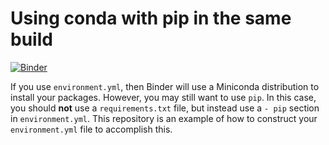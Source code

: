 # Using conda with pip in the same build

[![Binder](https://mybinder.org/badge_logo.svg)](https://mybinder.org/v2/gh/pioneerko/python-conda_pip/master)

If you use `environment.yml`, then Binder will use a Miniconda distribution
to install your packages. However, you may still want to use `pip`. In
this case, you should **not** use a `requirements.txt` file, but instead use
a `- pip` section in `environment.yml`. This repository is an example of how
to construct your `environment.yml` file to accomplish this.
